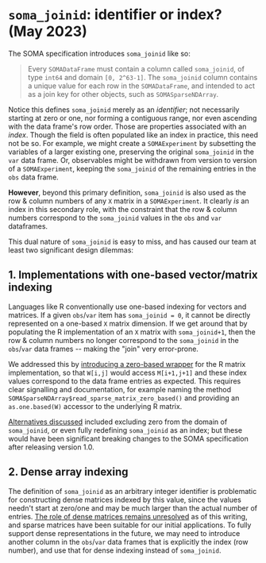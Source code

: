 # `soma_joinid`: identifier or index? (May 2023)

The SOMA specification introduces `soma_joinid` like so:

> Every `SOMADataFrame` must contain a column called `soma_joinid`, of type `int64` and domain `[0, 2^63-1]`. The `soma_joinid` column contains a unique value for each row in the `SOMADataFrame`, and intended to act as a join key for other objects, such as `SOMASparseNDArray`.

Notice this defines `soma_joinid` merely as an *identifier*; not necessarily starting at zero or one, nor forming a contiguous range, nor even ascending with the data frame's row order. Those are properties associated with an *index*. Though the field is often populated like an index in practice, this need not be so. For example, we might create a `SOMAExperiment` by subsetting the variables of a larger existing one, preserving the original `soma_joinid` in the `var` data frame. Or, observables might be withdrawn from version to version of a `SOMAExperiment`, keeping the `soma_joinid` of the remaining entries in the `obs` data frame.

**However**, beyond this primary definition, `soma_joinid` is also used as the row & column numbers of any `X` matrix in a `SOMAExperiment`. It clearly *is* an index in this secondary role, with the constraint that the row & column numbers correspond to the `soma_joinid` values in the `obs` and `var` dataframes. 

This dual nature of `soma_joinid` is easy to miss, and has caused our team at least two significant design dilemmas:

## 1. Implementations with one-based vector/matrix indexing

Languages like R conventionally use one-based indexing for vectors and matrices. If a given `obs`/`var` item has `soma_joinid = 0`, it cannot be directly represented on a one-based `X` matrix dimension. If we get around that by populating the R implementation of an `X` matrix with `soma_joinid+1`, then the row & column numbers no longer correspond to the `soma_joinid` in the `obs`/`var` data frames -- making the "join" very error-prone.

We addressed this by [introducing a zero-based wrapper](https://github.com/single-cell-data/TileDB-SOMA/pull/1313) for the R matrix implementation, so that `W[i,j]` would access `M[i+1,j+1]` and these index values correspond to the data frame entries as expected. This requires clear signalling and documentation, for example naming the method `SOMASparseNDArray$read_sparse_matrix_zero_based()` and providing an `as.one.based(W)` accessor to the underlying R matrix.

[Alternatives discussed](https://github.com/single-cell-data/TileDB-SOMA/issues/1232) included excluding zero from the domain of `soma_joinid`, or even fully redefining `soma_joinid` as an index; but these would have been significant breaking changes to the SOMA specification after releasing version 1.0.

## 2. Dense array indexing

The definition of `soma_joinid` as an arbitrary integer identifier is problematic for constructing dense matrices indexed by this value, since the values needn't start at zero/one and may be much larger than the actual number of entries. [The role of dense matrices remains unresolved](https://github.com/single-cell-data/TileDB-SOMA/issues/1245) as of this writing, and sparse matrices have been suitable for our initial applications. To fully support dense representations in the future, we may need to introduce another column in the `obs`/`var` data frames that is explicitly the index (row number), and use that for dense indexing instead of `soma_joinid`.


